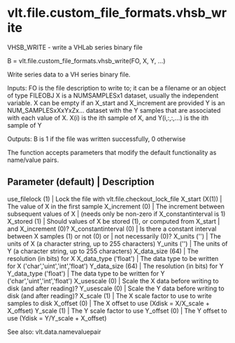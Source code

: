 # vlt.file.custom_file_formats.vhsb_write

  VHSB_WRITE - write a VHLab series binary file
 
  B = vlt.file.custom_file_formats.vhsb_write(FO, X, Y, ...)
 
  Write series data to a VH series binary file.
 
  Inputs:
     FO is the file description to write to; it can be a 
          filename or an object of type FILEOBJ
     X is a NUMSAMPLESx1 dataset, usually the independent variable.
          X can be empty if an X_start and X_increment are provided
     Y is an NUM_SAMPLESxXxYxZx... dataset with the Y samples that
          are associated with each value of X.
          X(i) is the ith sample of X, and Y(i,:,:,...) is the ith sample of Y
          
  Outputs: 
     B is 1 if the file was written successfully, 0 otherwise
  
  The function accepts parameters that modify the default functionality
  as name/value pairs.
 
  Parameter (default)                           | Description
  ------------------------------------------------------------------------------
  use_filelock (1)                              | Lock the file with vlt.file.checkout_lock_file
  X_start (X(1))                                | The value of X in the first sample
  X_increment (0)                               | The increment between subsequent values of X
                                                |    (needs only be non-zero if X_constantinterval is 1)
  X_stored (1)                                  | Should values of X be stored (1), or computed from X_start
                                                |    and X_increment (0)?
  X_constantinterval (0)                        | Is there a constant interval between X samples (1) or not (0) or
                                                |    not necessarily (0)?
  X_units ('')                                  | The units of X (a character string, up to 255 characters)
  Y_units ('')                                  | The units of Y (a character string, up to 255 characters)
  X_data_size (64)                              | The resolution (in bits) for X
  X_data_type ('float')                         | The data type to be written for X ('char','uint','int','float')
  Y_data_size (64)                              | The resolution (in bits) for Y
  Y_data_type ('float')                         | The data type to be written for Y ('char','uint','int','float')
  X_usescale (0)                                | Scale the X data before writing to disk (and after reading)?
  Y_usescale (0)                                | Scale the Y data before writing to disk (and after reading)?
  X_scale (1)                                   | The X scale factor to use to write samples to disk
  X_offset (0)                                  | The X offset to use (Xdisk = X/X_scale + X_offset)
  Y_scale (1)                                   | The Y scale factor to use
  Y_offset (0)                                  | The Y offset to use (Ydisk = Y/Y_scale + X_offset)
 
  See also: vlt.data.namevaluepair
